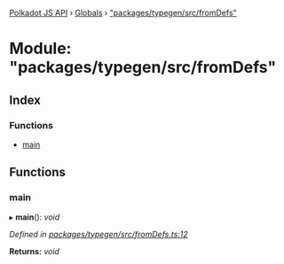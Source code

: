 [Polkadot JS API](../README.md) › [Globals](../globals.md) › ["packages/typegen/src/fromDefs"](_packages_typegen_src_fromdefs_.md)

# Module: "packages/typegen/src/fromDefs"

## Index

### Functions

* [main](_packages_typegen_src_fromdefs_.md#main)

## Functions

###  main

▸ **main**(): *void*

*Defined in [packages/typegen/src/fromDefs.ts:12](https://github.com/polkadot-js/api/blob/e42af97928/packages/typegen/src/fromDefs.ts#L12)*

**Returns:** *void*
